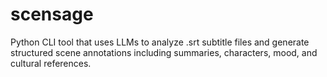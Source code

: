 # scensage
Python CLI tool that uses LLMs to analyze .srt subtitle files and generate structured scene annotations including summaries, characters, mood, and cultural references.
